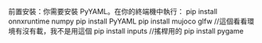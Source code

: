 前置安裝：你需要安裝 PyYAML。在你的終端機中執行：
pip install onnxruntime numpy
pip install PyYAML
pip install mujoco glfw //這個看看環境有沒有載，我不是用這個
pip install inputs //搖桿用的
pip install pygame
